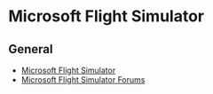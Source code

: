 # Microsoft Flight Simulator

## General

* [Microsoft Flight Simulator](https://www.flightsimulator.com/)
* [Microsoft Flight Simulator Forums](https://forums.flightsimulator.com/)
